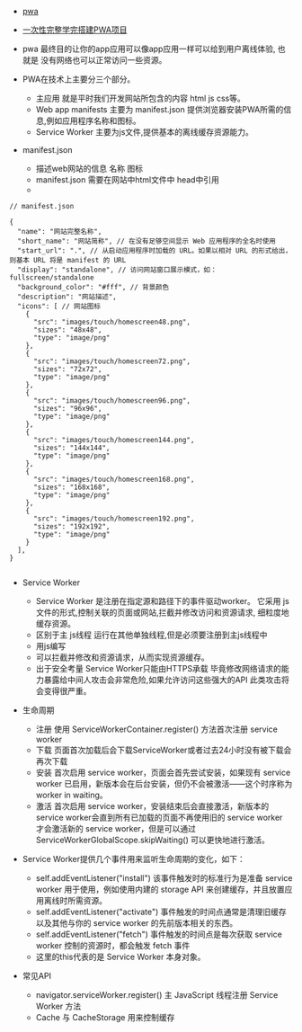 * [pwa](https://web.dev/?hl=zh-cn)
* [一次性完整学完搭建PWA项目](https://juejin.cn/post/7260845826394144825)

* pwa 最终目的让你的app应用可以像app应用一样可以给到用户离线体验, 也就是 没有网络也可以正常访问一些资源。

* PWA在技术上主要分三个部分。
    - 主应用 就是平时我们开发网站所包含的内容 html js  css等。
    - Web app manifests 主要为 manifest.json 提供浏览器安装PWA所需的信息,例如应用程序名称和图标。
    - Service Worker 主要为js文件,提供基本的离线缓存资源能力。

* manifest.json 
    - 描述web网站的信息 名称 图标  
    - manifest.json 需要在网站中html文件中 head中引用
    - <link rel="manifest" href="/manifest.json" />


```
// manifest.json

{
  "name": "网站完整名称", 
  "short_name": "网站简称", // 在没有足够空间显示 Web 应用程序的全名时使用
  "start_url": ".", // 从启动应用程序时加载的 URL。如果以相对 URL 的形式给出，则基本 URL 将是 manifest 的 URL
  "display": "standalone", // 访问网站窗口展示模式，如：fullscreen/standalone
  "background_color": "#fff", // 背景颜色
  "description": "网站描述",
  "icons": [ // 网站图标
    {
      "src": "images/touch/homescreen48.png",
      "sizes": "48x48",
      "type": "image/png"
    },
    {
      "src": "images/touch/homescreen72.png",
      "sizes": "72x72",
      "type": "image/png"
    },
    {
      "src": "images/touch/homescreen96.png",
      "sizes": "96x96",
      "type": "image/png"
    },
    {
      "src": "images/touch/homescreen144.png",
      "sizes": "144x144",
      "type": "image/png"
    },
    {
      "src": "images/touch/homescreen168.png",
      "sizes": "168x168",
      "type": "image/png"
    },
    {
      "src": "images/touch/homescreen192.png",
      "sizes": "192x192",
      "type": "image/png"
    }
  ],
}


```

* Service Worker
    - Service Worker 是注册在指定源和路径下的事件驱动worker。 它采用 js文件的形式,控制关联的页面或网站,拦截并修改访问和资源请求, 细粒度地缓存资源。
    - 区别于主 js线程 运行在其他单独线程,但是必须要注册到主js线程中
    - 用js编写
    - 可以拦截并修改和资源请求，从而实现资源缓存。
    - 出于安全考量 Service Worker只能由HTTPS承载 毕竟修改网络请求的能力暴露给中间人攻击会非常危险,如果允许访问这些强大的API 此类攻击将会变得很严重。

* 生命周期
    - 注册 使用 ServiceWorkerContainer.register() 方法首次注册 service worker 
    - 下载  页面首次加载后会下载ServiceWorker或者过去24小时没有被下载会再次下载
    - 安装 首次启用 service worker，页面会首先尝试安装，如果现有 service worker 已启用，新版本会在后台安装，但仍不会被激活——这个时序称为 worker in waiting。 
    - 激活  首次启用 service worker，安装结束后会直接激活，新版本的service worker会直到所有已加载的页面不再使用旧的 service worker 才会激活新的 service worker，但是可以通过ServiceWorkerGlobalScope.skipWaiting() 可以更快地进行激活。

* Service Worker提供几个事件用来监听生命周期的变化，如下：
    - self.addEventListener("install") 该事件触发时的标准行为是准备 service worker 用于使用，例如使用内建的 storage API 来创建缓存，并且放置应用离线时所需资源。
    - self.addEventListener("activate") 事件触发的时间点通常是清理旧缓存以及其他与你的 service worker 的先前版本相关的东西。
    - self.addEventListener("fetch")  事件触发的时间点是每次获取 service worker 控制的资源时，都会触发 fetch 事件
    - 这里的this代表的是 Service Worker 本身对象。


* 常见API
    - navigator.serviceWorker.register() 主 JavaScript 线程注册 Service Worker 方法
    - Cache 与 CacheStorage 用来控制缓存
